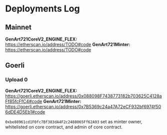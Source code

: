 # Deployments Log

## Mainnet

**GenArt721CoreV2_ENGINE_FLEX:** https://etherscan.io/address/TODO#code
**GenArt721Minter:** https://etherscan.io/address/TODO#code

## Goerli

### Upload 0

**GenArt721CoreV2_ENGINE_FLEX:** https://goerli.etherscan.io/address/0x088098F7438773182b703625C4128aFf85fcFfC4#code
**GenArt721Minter:** https://goerli.etherscan.io/address/0x7B5369c24a47A72eCF932bf6974f506dDE4D5Eb1#code

`0xbe88961cd1F0fc7Bf383dA4F2c2488065Ff62A93` set as minter owner, whitelisted on core contract, and admin of core contract.
